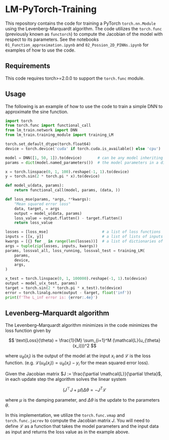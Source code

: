 # LM-PyTorch-Training

This repository contains the code for training a PyTorch `torch.nn.Module` using the Levenberg–Marquardt algorithm.
The code utilizes the `torch.func` (previously known as `functorch`) to compute the Jacobian of the model with respect to its parameters.
See the notebooks `01_Function_approximation.ipynb` and `02_Possion_2D_PINNs.ipynb` for examples of how to use the code.

## Requirements

This code requires torch>=2.0.0 to support the `torch.func` module.

## Usage

The following is an example of how to use the code to train a simple DNN to approximate the sine function.

```python
import torch
from torch.func import functional_call
from lm_train.network import DNN
from lm_train.training_module import training_LM

torch.set_default_dtype(torch.float64)
device = torch.device('cuda' if torch.cuda.is_available() else 'cpu')

model = DNN([1, 50, 1]).to(device)       # can be any model inheriting from torch.nn.Module
params = dict(model.named_parameters())  # the model parameters in a dictionary

x = torch.linspace(0, 1, 100).reshape(-1, 1).to(device)
y = torch.sin(2 * torch.pi * x).to(device)

def model_u(data, params):
    return functional_call(model, params, (data, )) 

def loss_mse(params, *args, **kwargs):
    "Mean squared error loss"
    data, target, = args
    output = model_u(data, params)
    loss_value = output.flatten() - target.flatten()
    return loss_value

losses = [loss_mse]                        # a list of loss functions
inputs = [[x, y]]                          # a list of lists of inputs for each loss function
kwargs = [{} for _ in range(len(losses))]  # a list of dictionaries of keyword arguments for each loss function
args = tuple(zip(losses, inputs, kwargs))  
params, lossval_all, loss_running, lossval_test = training_LM(
    params,
    device,
    args,
)

x_test = torch.linspace(0, 1, 100000).reshape(-1, 1).to(device)
output = model_u(x_test, params)
target = torch.sin(2 * torch.pi * x_test).to(device)
error = torch.linalg.norm(output - target, float('inf'))
print(f'The L_inf error is: {error:.4e}')
```

## Levenberg–Marquardt algorithm

The Levenberg–Marquardt algorithm minimizes in the code minimizes the loss function given by

$$
\text{Loss}(\theta) = \frac{1}{M} \sum_{i=1}^M (\mathcal{L}(u_{\theta}(x_i)))^2
$$

where $u_{\theta}(x_i)$ is the output of the model at the input $x_i$ and $\mathcal{L}$ is the loss function. (e.g. $\mathcal{L}(u_{\theta}(x_i)) = u_{\theta}(x_i) - y_i$ for the mean squared error loss).

Given the Jacobian matrix $J := \frac{\partial \mathcal{L}}{\partial \theta}$, in each update step the algorithm solves the linear system

$$ (J^\top J + \mu I) \Delta \theta = -J^T \mathcal{L} $$

where $\mu$ is the damping parameter, and $\Delta \theta$ is the update to the parameters $\theta$.

In this implementation, we utilize the `torch.func.vmap` and `torch.func.jacrev` to compute the Jacobian matrix $J$. You will need to define $\mathcal{L}$ as a function that takes the model parameters and the input data as input and returns the loss value as in the example above.